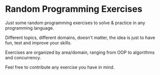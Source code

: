 # Random Programming Exercises

Just some random programming exercises to solve &amp; practice in any programming language.

Different topics, different domains, doesn't matter, the idea is just to have fun, test and improve your skills.

Exercises are organized by area/domain, ranging from OOP to algorithms and concurrency.

Feel free to contribute any exercise you have in mind.
